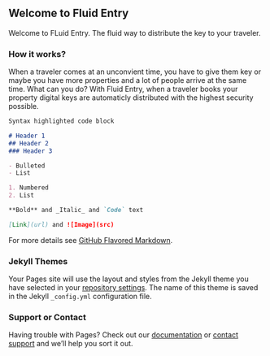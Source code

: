 ## Welcome to Fluid Entry

Welcome to FLuid Entry.
The fluid way to distribute the key to your traveler.

### How it works?

When a traveler comes at an unconvient time, you have to give them key or maybe you have more properties and a lot of people arrive at the same time. What can you do?
With Fluid Entry, when a traveler books your property digital keys are automaticly distributed with the highest security possible.


```markdown
Syntax highlighted code block

# Header 1
## Header 2
### Header 3

- Bulleted
- List

1. Numbered
2. List

**Bold** and _Italic_ and `Code` text

[Link](url) and ![Image](src)
```

For more details see [GitHub Flavored Markdown](https://guides.github.com/features/mastering-markdown/).

### Jekyll Themes

Your Pages site will use the layout and styles from the Jekyll theme you have selected in your [repository settings](https://github.com/Achilleasein/FluidEntry.github.io/settings). The name of this theme is saved in the Jekyll `_config.yml` configuration file.

### Support or Contact

Having trouble with Pages? Check out our [documentation](https://help.github.com/categories/github-pages-basics/) or [contact support](https://github.com/contact) and we’ll help you sort it out.
